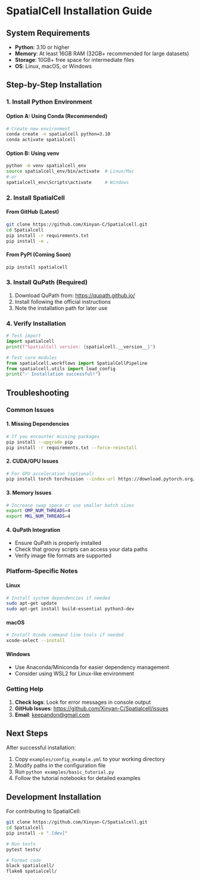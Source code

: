 # SpatialCell Installation Guide

## System Requirements

- **Python**: 3.10 or higher
- **Memory**: At least 16GB RAM (32GB+ recommended for large datasets)
- **Storage**: 10GB+ free space for intermediate files
- **OS**: Linux, macOS, or Windows

## Step-by-Step Installation

### 1. Install Python Environment

#### Option A: Using Conda (Recommended)
```bash
# Create new environment
conda create -n spatialcell python=3.10
conda activate spatialcell
```

#### Option B: Using venv
```bash
python -m venv spatialcell_env
source spatialcell_env/bin/activate  # Linux/Mac
# or
spatialcell_env\Scripts\activate     # Windows
```

### 2. Install SpatialCell

#### From GitHub (Latest)
```bash
git clone https://github.com/Xinyan-C/Spatialcell.git
cd Spatialcell
pip install -r requirements.txt
pip install -e .
```

#### From PyPI (Coming Soon)
```bash
pip install spatialcell
```

### 3. Install QuPath (Required)

1. Download QuPath from: https://qupath.github.io/
2. Install following the official instructions
3. Note the installation path for later use

### 4. Verify Installation

```python
# Test import
import spatialcell
print(f"SpatialCell version: {spatialcell.__version__}")

# Test core modules
from spatialcell.workflows import SpatialCellPipeline
from spatialcell.utils import load_config
print("✅ Installation successful!")
```

## Troubleshooting

### Common Issues

#### 1. Missing Dependencies
```bash
# If you encounter missing packages
pip install --upgrade pip
pip install -r requirements.txt --force-reinstall
```

#### 2. CUDA/GPU Issues
```bash
# For GPU acceleration (optional)
pip install torch torchvision --index-url https://download.pytorch.org/whl/cu118
```

#### 3. Memory Issues
```bash
# Increase swap space or use smaller batch sizes
export OMP_NUM_THREADS=4
export MKL_NUM_THREADS=4
```

#### 4. QuPath Integration
- Ensure QuPath is properly installed
- Check that groovy scripts can access your data paths
- Verify image file formats are supported

### Platform-Specific Notes

#### Linux
```bash
# Install system dependencies if needed
sudo apt-get update
sudo apt-get install build-essential python3-dev
```

#### macOS
```bash
# Install Xcode command line tools if needed
xcode-select --install
```

#### Windows
- Use Anaconda/Miniconda for easier dependency management
- Consider using WSL2 for Linux-like environment

### Getting Help

1. **Check logs**: Look for error messages in console output
2. **GitHub Issues**: https://github.com/Xinyan-C/Spatialcell/issues
3. **Email**: keepandon@gmail.com

## Next Steps

After successful installation:

1. Copy `examples/config_example.yml` to your working directory
2. Modify paths in the configuration file
3. Run `python examples/basic_tutorial.py`
4. Follow the tutorial notebooks for detailed examples

## Development Installation

For contributing to SpatialCell:

```bash
git clone https://github.com/Xinyan-C/Spatialcell.git
cd Spatialcell
pip install -e ".[dev]"

# Run tests
pytest tests/

# Format code
black spatialcell/
flake8 spatialcell/
```